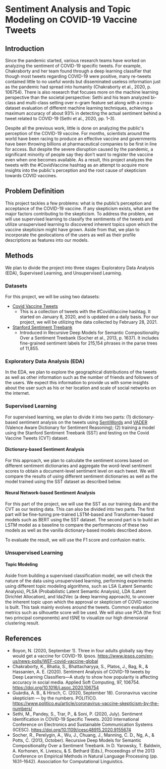 # Sentiment Analysis and Topic Modeling on COVID-19 Vaccine Tweets
## Introduction
Since the pandemic started, various research teams have worked on analyzing the sentiment of COVID-19 specific tweets. For example, Chakraborty and her team found through a deep learning classifier that though most tweets regarding COVID-19 were positive, many re-tweets contained little to no useful words but disseminated useless information just as the pandemic had spread into humanity (Chakraborty et al., 2020, p. 106754). There is also research that focuses more on the machine learning perspective than the societal perspective: Sethi and his team analyzed bi-class and multi-class setting over n-gram feature set along with a cross-dataset evaluation of different machine learning techniques, achieving a maximum accuracy of about 93% in detecting the actual sentiment behind a tweet related to COVID-19 (Sethi et al., 2020, pp. 1–3).

Despite all the previous work, little is done on analyzing the public's perception of the COVID-19 vaccine. For months, scientists around the world have been racing to produce an effective vaccine and governments have been throwing billions at pharmaceutical companies to be first in line for access. But despite the severe disruption caused by the pandemic, a significant minority of people say they don’t want to register the vaccine even when one becomes available. As a result, this project analyzes the tweets with the #CovidVaccine hashtag as an attempt to acquire more insights into the public's perception and the root cause of skepticism towards COVID vaccines. 

## Problem Definition
This project tackles a few problems: what is the public’s perception and acceptance of the COVID-19 vaccine. If any skepticism exists, what are the major factors contributing to the skepticism. To address the problem, we will use supervised learning to classify the sentiments of the tweets and utilize unsupervised learning to discovered inherent topics upon which the vaccine skepticism might have grown. Aside from that, we plan to incorporate the geolocations of the users as well as their profile descriptions as features into our models.

## Methods
We plan to divide the project into three stages: Exploratory Data Analysis (EDA), Supervised Learning, and Unsupervised Learning.

### Datasets
For this project, we will be using two datasets:
- [Covid Vaccine Tweets](https://www.kaggle.com/kaushiksuresh147/covidvaccine-tweets)
  - This is a collection of tweets with the #CovidVaccine hashtag. It started on January 8, 2020, and is updated on a daily basis. For our project, we will be utilizing the data collected by February 28, 2021.
- [Stanford Sentiment Treebank](https://nlp.stanford.edu/sentiment/)
  - Introduced in Recursive Deep Models for Semantic Compositionality Over a Sentiment Treebank (Socher et al., 2013, p. 1637). It includes fine-grained sentiment labels for 215,154 phrases in the parse trees of 11,855.

### Exploratory Data Analysis (EDA)
In the EDA, we plan to explore the geographical distributions of the tweets as well as other information such as the number of friends and followers of the users. We expect this information to provide us with some insights about the user such as his or her location and scale of social networks on the internet.

### Supervised Learning
For supervised learning, we plan to divide it into two parts: (1) dictionary-based sentiment analysis on the tweets using [SentiWords](https://hlt-nlp.fbk.eu/technologies/sentiwords) and [VADER](https://github.com/cjhutto/vaderSentiment) (Valence Aware Dictionary for Sentiment Reasoning); (2) training a model using the Stanford Sentiment Treebank (SST) and testing on the Covid Vaccine Tweets (CVT) dataset. 

#### Dictionary-based Sentiment Analysis
For this approach, we plan to calculate the sentiment scores based on different sentiment dictionaries and aggregate the word-level sentiment scores to obtain a document-level sentiment level on each tweet. We will compare the results of using different sentiment dictionaries as well as the model trained using the SST dataset as described below.

#### Neural Network-based Sentiment Analysis
For this part of the project, we will use the SST as our training data and the CVT as our testing data. This can also be divided into two parts. The first part will be fine-tuning pre-trained LSTM-based and Transformer-based models such as BERT using the SST dataset. The second part is to build an LSTM model as a baseline to compare the performances of these two models as well as the vanilla dictionary-based models described above.

To evaluate the result, we will use the F1 score and confusion matrix.

### Unsupervised Learning
#### Topic Modeling
Aside from building a supervised classification model, we will check the nature of the data using unsupervised learning, performing experiments using different topic modeling algorithms, such as LSA (Latent Semantic Analysis), PLSA (Probabilistic Latent Semantic Analysis), LDA (Latent Dirichlet Allocation), and lda2Vec (a deep learning approach), to uncover the inherent topic upon which the approval or skepticism of COVID vaccine is built. This task mainly evolves around the tweets.
Common evaluation metrics such as silhouette score will be used. We will also use PCA (the first two principal components) and tSNE to visualize our high dimensional clustering result.

## References
- Boyon, N. (2020, September 1). Three in four adults globally say they would get a vaccine for COVID-19. Ipsos. https://www.ipsos.com/en-us/news-polls/WEF-covid-vaccine-global
- Chakraborty, K., Bhatia, S., Bhattacharyya, S., Platos, J., Bag, R., & Hassanien, A. E. (2020). Sentiment Analysis of COVID-19 tweets by Deep Learning Classifiers—A study to show how popularity is affecting accuracy in social media. Applied Soft Computing, 97, 106754. https://doi.org/10.1016/j.asoc.2020.106754
- Guàrdia, A. B., & Hirsch, C. (2020, September 18). Coronavirus vaccine skepticism — by the numbers. POLITICO. https://www.politico.eu/article/coronavirus-vaccine-skepticism-by-the-numbers/
- Sethi, M., Pandey, S., Trar, P., & Soni, P. (2020, July). Sentiment Identification in COVID-19 Specific Tweets. 2020 International Conference on Electronics and Sustainable Communication Systems (ICESC). https://doi.org/10.1109/icesc48915.2020.9155674
- Socher, R., Perelygin, A., Wu, J., Chuang, J., Manning, C. D., Ng, A., & Potts, C. (2013, October). Recursive Deep Models for Semantic Compositionality Over a Sentiment Treebank. In D. Yarowsky, T. Baldwin, A. Korhonen, K. Livescu, & S. Bethard (Eds.), Proceedings of the 2013 Conference on Empirical Methods in Natural Language Processing (pp. 1631–1642). Association for Computational Linguistics.


